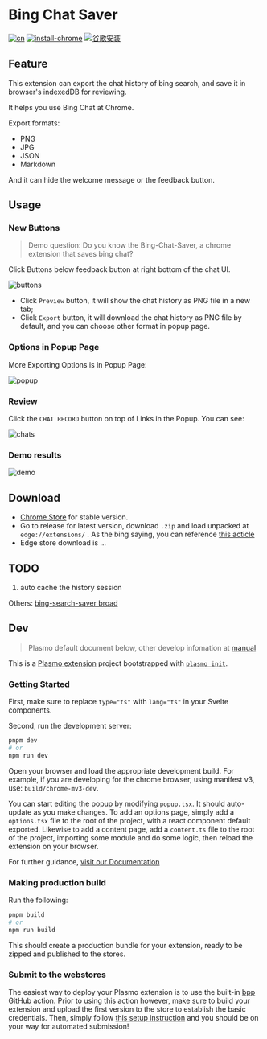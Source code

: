 # Bing Chat Saver

[![cn](https://img.shields.io/badge/看我-中文-blue.svg?style=for-the-badge&logo=appveyor)](README.zh_CN.md)
[![install-chrome](https://img.shields.io/badge/Chrome-install-critical.svg?style=for-the-badge&logo=appveyor)](https://chrome.google.com/webstore/detail/bing-chat-saver/ficbllnhlgldegblbimkeldcdhfjppkg?hl=en)
[![谷歌安装](https://img.shields.io/badge/谷歌-安装-critical.svg?style=for-the-badge&logo=appveyor)](https://chrome.google.com/webstore/detail/bing-chat-saver/ficbllnhlgldegblbimkeldcdhfjppkg?hl=zh-CN)

## Feature

This extension can export the chat history of bing search, and save it in browser's indexedDB for reviewing. 

It helps you use Bing Chat at Chrome.

Export formats:

- PNG
- JPG
- JSON
- Markdown

And it can hide the welcome message or the feedback button.


## Usage

### New Buttons

> Demo question: Do you know the Bing-Chat-Saver, a chrome extension that saves bing chat?

Click Buttons below feedback button at right bottom of the chat UI.

![buttons](assets/demo_buttons.png)

- Click `Preview` button, it will show the chat history as PNG file in a new tab;
- Click `Export` button, it will download the chat history as PNG file by default, and you can choose other format in popup page.

### Options in Popup Page

More Exporting Options is in Popup Page:

![popup](assets/demo_popup.png)

### Review

Click the `CHAT RECORD` button on top of Links in the Popup. You can see:

![chats](assets/demo_chats.png)

### Demo results

![demo](assets/demo.png)

## Download

- [Chrome Store](https://chrome.google.com/webstore/detail/bing-chat-saver/ficbllnhlgldegblbimkeldcdhfjppkg?hl=en) for stable version.
- Go to release for latest version, download `.zip` and load unpacked at `edge://extensions/` . As the bing saying, you can reference [this acticle](https://dev.to/ben/how-to-install-chrome-extensions-manually-from-github-1612#:~:text=How%20to%20install%20Chrome%20extensions%20manually%20from%20GitHub,navivigate%20to%20the%20folder%20you%20downloaded%20from%20GitHub)
- Edge store download is ...

## TODO

1. auto cache the history session

Others: [bing-search-saver broad](https://github.com/users/gantrol/projects/5)

## Dev

> Plasmo default document below, other develop infomation at [manual](./docs/manual.md)

This is a [Plasmo extension](https://docs.plasmo.com/) project bootstrapped with [`plasmo init`](https://www.npmjs.com/package/plasmo).

### Getting Started

First, make sure to replace `type="ts"` with `lang="ts"` in your Svelte components.

Second, run the development server:

```bash
pnpm dev
# or
npm run dev
```

Open your browser and load the appropriate development build. For example, if you are developing for the chrome browser, using manifest v3, use: `build/chrome-mv3-dev`.

You can start editing the popup by modifying `popup.tsx`. It should auto-update as you make changes. To add an options page, simply add a `options.tsx` file to the root of the project, with a react component default exported. Likewise to add a content page, add a `content.ts` file to the root of the project, importing some module and do some logic, then reload the extension on your browser.

For further guidance, [visit our Documentation](https://docs.plasmo.com/)

### Making production build

Run the following:

```bash
pnpm build
# or
npm run build
```

This should create a production bundle for your extension, ready to be zipped and published to the stores.

### Submit to the webstores

The easiest way to deploy your Plasmo extension is to use the built-in [bpp](https://bpp.browser.market) GitHub action. Prior to using this action however, make sure to build your extension and upload the first version to the store to establish the basic credentials. Then, simply follow [this setup instruction](https://docs.plasmo.com/framework/workflows/submit) and you should be on your way for automated submission!
